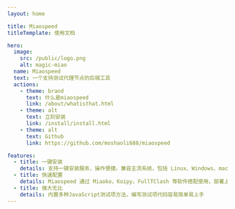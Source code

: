 ```yaml
---
layout: home

title: Miaospeed
titleTemplate: 使用文档

hero:
  image:
    src: /public/logo.png
    alt: magic-miao
  name: Miaospeed
  text: 一个支持测试代理节点的后端工具
  actions:
    - theme: brand
      text: 什么是miaospeed
      link: /about/whatisthat.html
    - theme: alt
      text: 立刻安装
      link: /install/install.html
    - theme: alt
      text: Github
      link: https://github.com/moshaoli688/miaospeed

features:
  - title: 一键安装
    details: 支持一键安装服务，操作便捷。兼容主流系统，包括 Linux、Windows、macOS、OpenWRT 等。
  - title: 快速配置
    details: Miaospeed 通过 Miaoko，Koipy，FullTClash 等软件搭配使用，部署上机配置仅需三分钟。
  - title: 强大无比
    details: 内置多种JavaScript测试项方法，编写测试项代码容易简单易上手
---
```

